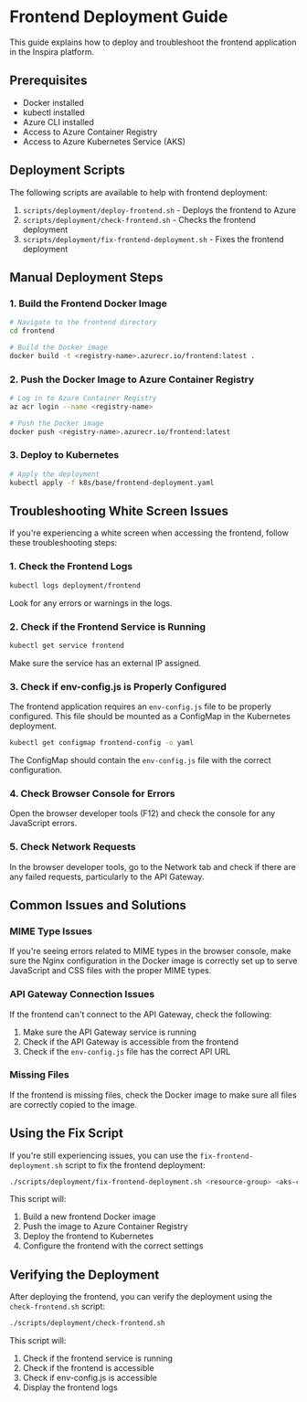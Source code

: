 # Frontend Deployment Guide

This guide explains how to deploy and troubleshoot the frontend application in the Inspira platform.

## Prerequisites

- Docker installed
- kubectl installed
- Azure CLI installed
- Access to Azure Container Registry
- Access to Azure Kubernetes Service (AKS)

## Deployment Scripts

The following scripts are available to help with frontend deployment:

1. `scripts/deployment/deploy-frontend.sh` - Deploys the frontend to Azure
2. `scripts/deployment/check-frontend.sh` - Checks the frontend deployment
3. `scripts/deployment/fix-frontend-deployment.sh` - Fixes the frontend deployment

## Manual Deployment Steps

### 1. Build the Frontend Docker Image

```bash
# Navigate to the frontend directory
cd frontend

# Build the Docker image
docker build -t <registry-name>.azurecr.io/frontend:latest .
```

### 2. Push the Docker Image to Azure Container Registry

```bash
# Log in to Azure Container Registry
az acr login --name <registry-name>

# Push the Docker image
docker push <registry-name>.azurecr.io/frontend:latest
```

### 3. Deploy to Kubernetes

```bash
# Apply the deployment
kubectl apply -f k8s/base/frontend-deployment.yaml
```

## Troubleshooting White Screen Issues

If you're experiencing a white screen when accessing the frontend, follow these troubleshooting steps:

### 1. Check the Frontend Logs

```bash
kubectl logs deployment/frontend
```

Look for any errors or warnings in the logs.

### 2. Check if the Frontend Service is Running

```bash
kubectl get service frontend
```

Make sure the service has an external IP assigned.

### 3. Check if env-config.js is Properly Configured

The frontend application requires an `env-config.js` file to be properly configured. This file should be mounted as a ConfigMap in the Kubernetes deployment.

```bash
kubectl get configmap frontend-config -o yaml
```

The ConfigMap should contain the `env-config.js` file with the correct configuration.

### 4. Check Browser Console for Errors

Open the browser developer tools (F12) and check the console for any JavaScript errors.

### 5. Check Network Requests

In the browser developer tools, go to the Network tab and check if there are any failed requests, particularly to the API Gateway.

## Common Issues and Solutions

### MIME Type Issues

If you're seeing errors related to MIME types in the browser console, make sure the Nginx configuration in the Docker image is correctly set up to serve JavaScript and CSS files with the proper MIME types.

### API Gateway Connection Issues

If the frontend can't connect to the API Gateway, check the following:

1. Make sure the API Gateway service is running
2. Check if the API Gateway is accessible from the frontend
3. Check if the `env-config.js` file has the correct API URL

### Missing Files

If the frontend is missing files, check the Docker image to make sure all files are correctly copied to the image.

## Using the Fix Script

If you're still experiencing issues, you can use the `fix-frontend-deployment.sh` script to fix the frontend deployment:

```bash
./scripts/deployment/fix-frontend-deployment.sh <resource-group> <aks-cluster> <registry>
```

This script will:

1. Build a new frontend Docker image
2. Push the image to Azure Container Registry
3. Deploy the frontend to Kubernetes
4. Configure the frontend with the correct settings

## Verifying the Deployment

After deploying the frontend, you can verify the deployment using the `check-frontend.sh` script:

```bash
./scripts/deployment/check-frontend.sh
```

This script will:

1. Check if the frontend service is running
2. Check if the frontend is accessible
3. Check if env-config.js is accessible
4. Display the frontend logs 